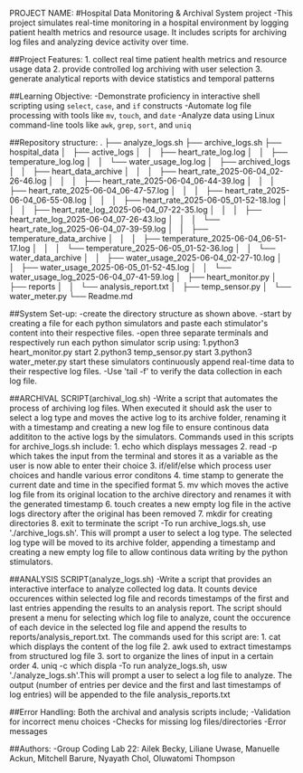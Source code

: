 PROJECT NAME:
#Hospital Data Monitoring & Archival System project
-This project simulates real-time monitoring in a hospital environment by logging patient health metrics and resource usage. It includes scripts for archiving log files and analyzing device activity over time.

##Project Features:
       1. collect real time patient health metrics and resource usage data
       2. provide controlled log archiving with user selection
       3. generate analytical reports with device statistics and temporal patterns

##Learning Objective:
-Demonstrate proficiency in interactive shell scripting using `select`, `case`, and `if` constructs
-Automate log file processing with tools like `mv`, `touch`, and `date`
-Analyze data using Linux command-line tools like `awk`, `grep`, `sort`, and `uniq`

##Repository structure:
.
├── analyze_logs.sh
├── archive_logs.sh
├── hospital_data
│   ├── active_logs
│   │   ├── heart_rate_log.log
│   │   ├── temperature_log.log
│   │   └── water_usage_log.log
│   ├── archived_logs
│   │   ├── heart_data_archive
│   │   │   ├── heart_rate_2025-06-04_02-26-46.log
│   │   │   ├── heart_rate_2025-06-04_06-44-39.log
│   │   │   ├── heart_rate_2025-06-04_06-47-57.log
│   │   │   ├── heart_rate_2025-06-04_06-55-08.log
│   │   │   ├── heart_rate_2025-06-05_01-52-18.log
│   │   │   ├── heart_rate_log_2025-06-04_07-22-35.log
│   │   │   ├── heart_rate_log_2025-06-04_07-26-43.log
│   │   │   └── heart_rate_log_2025-06-04_07-39-59.log
│   │   ├── temperature_data_archive
│   │   │   ├── temperature_2025-06-04_06-51-17.log
│   │   │   └── temperature_2025-06-05_01-52-36.log
│   │   └── water_data_archive
│   │       ├── water_usage_2025-06-04_02-27-10.log
│   │       ├── water_usage_2025-06-05_01-52-45.log
│   │       └── water_usage_log_2025-06-04_07-41-59.log
│   ├── heart_monitor.py
│   ├── reports
│   │   └── analysis_report.txt
│   ├── temp_sensor.py
│   └── water_meter.py
└── Readme.md

##System Set-up:
-create the directory structure as shown above. 
-start by creating a file for each python simulators and paste each stimulator's content into their respective files.
-open three separate terminals and respectively run each python simulator scrip using:
   1.python3 heart_monitor.py start
   2.python3 temp_sensor.py start
   3.python3 water_meter.py start
these simulators continuously append real-time data to their respective log files.
-Use 'tail -f' to verify the data collection in each log file.

##ARCHIVAL SCRIPT(archival_log.sh) 
-Write a script that automates the process of archiving log files. When executed it should ask the user to select a log type and moves the active log to its archive folder, renaming it with a timestamp and creating a new log file to ensure continous data addititon to the active logs by the simulators. Commands used in this scripts for archive_logs.sh include:
        1. echo which displays messages 
        2. read -p which takes the input from the terminal and stores it as a variable as the user is now able to enter their choice 
        3. if/elif/else which process user choices and handle various error conditons 
        4. time stamp to generate the current date and time in the specified format 
        5. mv which moves the active log file from its original location to the archive directory and renames it with the generated timestamp
        6. touch creates a new empty log file in the active logs directory after the original has been removed 
        7. mkdir for creating directories 
        8. exit to terminate the script
-To run archive_logs.sh, use './archive_logs.sh'. This will prompt a user to select a log type. The selected log type will be moved to its archive folder, appending a timestamp and creating a new empty log file to allow continous data writing by the python stimulators.

##ANALYSIS SCRIPT(analyze_logs.sh)
-Write a script that provides an interactive interface to analyze collected log data. It counts device occurences within selected log file and records timestamps of the first and last entries appending the results to an analysis report. The script should present a menu for selecting which log file to analyze, count the occurence of each device in the selected log file and append the results to reports/analysis_report.txt. The commands used for this script are:
        1. cat which  displays the content of the log file 
        2. awk used to extract timestamps from structured log file 
        3. sort to organize the lines of input in a certain order 
        4. uniq -c which displa
-To run analyze_logs.sh, usw './analyze_logs.sh'.This will prompt a user  to select a log file to analyze. The output (number of entries per device and the first and last timestamps of log entries) will be appended to the file analysis_reports.txt

##Error Handling:
Both the archival and analysis scripts include;
-Validation for incorrect menu choices
-Checks for missing log files/directories
-Error messages

##Authors:
-Group Coding Lab 22: Ailek Becky, Liliane Uwase, Manuelle Ackun, Mitchell Barure, Nyayath Chol, Oluwatomi Thompson
